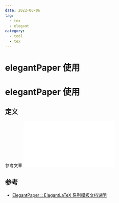 ```yaml
---
date: 2022-06-06
tag:
  - tex
  - elegant
category:
  - tool
  - tex
---
```


# elegantPaper 使用

# elegantPaper 使用


## 定义

参考文章 ![elegantpaper-cn](./assets/elegantpaper-cn.pdf)

## 参考

- [ElegantPaper :: ElegantLaTeX 系列模板文档说明](https://elegantlatex.org/cn/elegantpaper/)
